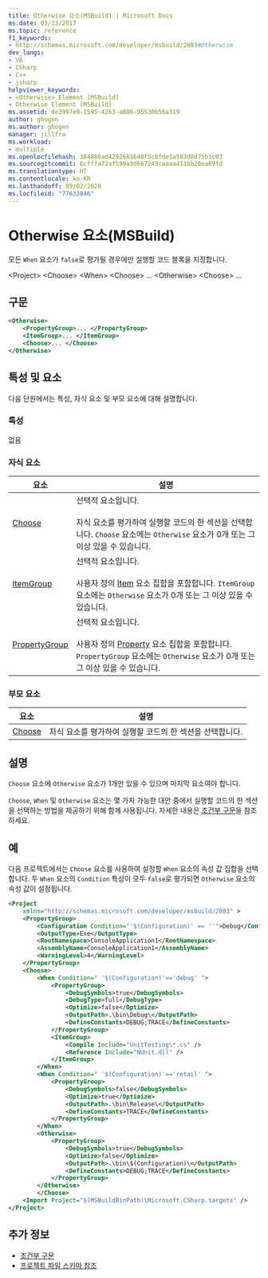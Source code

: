 ```yaml
---
title: Otherwise 요소(MSBuild) | Microsoft Docs
ms.date: 03/13/2017
ms.topic: reference
f1_keywords:
- http://schemas.microsoft.com/developer/msbuild/2003#Otherwise
dev_langs:
- VB
- CSharp
- C++
- jsharp
helpviewer_keywords:
- <Otherwise> Element [MSBuild]
- Otherwise Element [MSBuild]
ms.assetid: de3997e9-1595-4263-a886-95530b56a319
author: ghogen
ms.author: ghogen
manager: jillfra
ms.workload:
- multiple
ms.openlocfilehash: 384886ad4292661648f5cbfde1a583d8d75b1c03
ms.sourcegitcommit: 6cfffa72af599a9d667249caaaa411bb28ea69fd
ms.translationtype: HT
ms.contentlocale: ko-KR
ms.lasthandoff: 09/02/2020
ms.locfileid: "77633046"
---
```

# <a name="otherwise-element-msbuild"></a>Otherwise 요소(MSBuild)

모든 `When` 요소가 `false`로 평가될 경우에만 실행할 코드 블록을 지정합니다.

 \<Project> \<Choose>
 \<When>
 \<Choose>
... \<Otherwise>
 \<Choose>
...

## <a name="syntax"></a>구문

```xml
<Otherwise>
    <PropertyGroup>... </PropertyGroup>
    <ItemGroup>... </ItemGroup>
    <Choose>... </Choose>
</Otherwise>
```

## <a name="attributes-and-elements"></a>특성 및 요소

 다음 단원에서는 특성, 자식 요소 및 부모 요소에 대해 설명합니다.

### <a name="attributes"></a>특성

 없음

### <a name="child-elements"></a>자식 요소

|요소|설명|
|-------------|-----------------|
|[Choose](../msbuild/choose-element-msbuild.md)|선택적 요소입니다.<br /><br /> 자식 요소를 평가하여 실행할 코드의 한 섹션을 선택합니다. `Choose` 요소에는 `Otherwise` 요소가 0개 또는 그 이상 있을 수 있습니다.|
|[ItemGroup](../msbuild/itemgroup-element-msbuild.md)|선택적 요소입니다.<br /><br /> 사용자 정의 [Item](../msbuild/item-element-msbuild.md) 요소 집합을 포함합니다. `ItemGroup` 요소에는 `Otherwise` 요소가 0개 또는 그 이상 있을 수 있습니다.|
|[PropertyGroup](../msbuild/propertygroup-element-msbuild.md)|선택적 요소입니다.<br /><br /> 사용자 정의 [Property](../msbuild/property-element-msbuild.md) 요소 집합을 포함합니다. `PropertyGroup` 요소에는 `Otherwise` 요소가 0개 또는 그 이상 있을 수 있습니다.|

### <a name="parent-elements"></a>부모 요소

|요소|설명|
|-------------|-----------------|
|[Choose](../msbuild/choose-element-msbuild.md)|자식 요소를 평가하여 실행할 코드의 한 섹션을 선택합니다.|

## <a name="remarks"></a>설명

 `Choose` 요소에 `Otherwise` 요소가 1개만 있을 수 있으며 마지막 요소여야 합니다.

 `Choose`, `When` 및 `Otherwise` 요소는 몇 가지 가능한 대안 중에서 실행할 코드의 한 섹션을 선택하는 방법을 제공하기 위해 함께 사용됩니다. 자세한 내용은 [조건부 구문](../msbuild/msbuild-conditional-constructs.md)을 참조하세요.

## <a name="example"></a>예

 다음 프로젝트에서는 `Choose` 요소를 사용하여 설정할 `When` 요소의 속성 값 집합을 선택합니다. 두 `When` 요소의 `Condition` 특성이 모두 `false`로 평가되면 `Otherwise` 요소의 속성 값이 설정됩니다.

```xml
<Project
    xmlns="http://schemas.microsoft.com/developer/msbuild/2003" >
    <PropertyGroup>
        <Configuration Condition="'$(Configuration)' == ''">Debug</Configuration>
        <OutputType>Exe</OutputType>
        <RootNamespace>ConsoleApplication1</RootNamespace>
        <AssemblyName>ConsoleApplication1</AssemblyName>
        <WarningLevel>4</WarningLevel>
    </PropertyGroup>
    <Choose>
        <When Condition=" '$(Configuration)'=='debug' ">
            <PropertyGroup>
                <DebugSymbols>true</DebugSymbols>
                <DebugType>full</DebugType>
                <Optimize>false</Optimize>
                <OutputPath>.\bin\Debug\</OutputPath>
                <DefineConstants>DEBUG;TRACE</DefineConstants>
            </PropertyGroup>
            <ItemGroup>
                <Compile Include="UnitTesting\*.cs" />
                <Reference Include="NUnit.dll" />
            </ItemGroup>
        </When>
        <When Condition=" '$(Configuration)'=='retail' ">
            <PropertyGroup>
                <DebugSymbols>false</DebugSymbols>
                <Optimize>true</Optimize>
                <OutputPath>.\bin\Release\</OutputPath>
                <DefineConstants>TRACE</DefineConstants>
            </PropertyGroup>
        </When>
        <Otherwise>
            <PropertyGroup>
                <DebugSymbols>true</DebugSymbols>
                <Optimize>false</Optimize>
                <OutputPath>.\bin\$(Configuration)\</OutputPath>
                <DefineConstants>DEBUG;TRACE</DefineConstants>
            </PropertyGroup>
        </Otherwise>
        </Choose>
    <Import Project="$(MSBuildBinPath)\Microsoft.CSharp.targets" />
</Project>
```

## <a name="see-also"></a>추가 정보

- [조건부 구문](../msbuild/msbuild-conditional-constructs.md)
- [프로젝트 파일 스키마 참조](../msbuild/msbuild-project-file-schema-reference.md)
